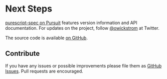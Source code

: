# Next Steps

[purescript-spec on Pursuit](https://pursuit.purescript.org/packages/purescript-spec)
features version information and API documentation. For updates on the project,
follow [\@owickstrom](https://twitter.com/owickstrom) at Twitter.

The source code is available [on GitHub](https://github.com/owickstrom/purescript-spec).

## Contribute

If you have any issues or possible improvements please file them as
[GitHub Issues](https://github.com/owickstrom/purescript-spec/issues). Pull
requests are encouraged.
